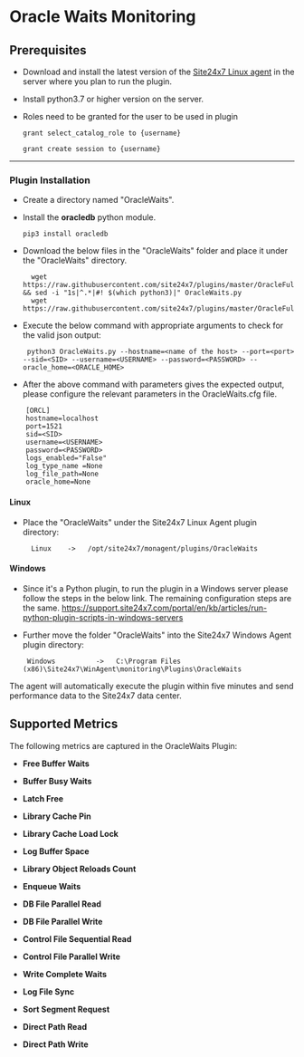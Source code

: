 # Oracle Waits Monitoring


                                                                                              
## Prerequisites

- Download and install the latest version of the [Site24x7 Linux agent](https://www.site24x7.com/app/client#/admin/inventory/add-monitor) in the server where you plan to run the plugin. 
- Install python3.7 or higher version on the server.
- Roles need to be granted for the user to be used in plugin

	```
	grant select_catalog_role to {username}
	```
	```
	grant create session to {username}
	```
---


### Plugin Installation  

- Create a directory named "OracleWaits".
- Install the **oracledb** python module.
	```
	pip3 install oracledb
	```
	
- Download the below files in the "OracleWaits" folder and place it under the "OracleWaits" directory.

		wget https://raw.githubusercontent.com/site24x7/plugins/master/OracleFullStackMonitoring/OracleWaits/OracleWaits.py && sed -i "1s|^.*|#! $(which python3)|" OracleWaits.py
		wget https://raw.githubusercontent.com/site24x7/plugins/master/OracleFullStackMonitoring/OracleWaits/OracleWaits.cfg

- Execute the below command with appropriate arguments to check for the valid json output:
	```
	 python3 OracleWaits.py --hostname=<name of the host> --port=<port> --sid=<SID> --username=<USERNAME> --password=<PASSWORD> --oracle_home=<ORACLE_HOME>
	 ```
- After the above command with parameters gives the expected output, please configure the relevant parameters in the OracleWaits.cfg file.

```
    [ORCL]
    hostname=localhost
    port=1521
    sid=<SID>
    username=<USERNAME>
    password=<PASSWORD>
    logs_enabled="False"
    log_type_name =None
    log_file_path=None
    oracle_home=None

```	
#### Linux
- Place the "OracleWaits" under the Site24x7 Linux Agent plugin directory:

        Linux    ->   /opt/site24x7/monagent/plugins/OracleWaits

#### Windows
- Since it's a Python plugin, to run the plugin in a Windows server please follow the steps in the below link. The remaining configuration steps are the same.
https://support.site24x7.com/portal/en/kb/articles/run-python-plugin-scripts-in-windows-servers
-  Further move the folder "OracleWaits" into the  Site24x7 Windows Agent plugin directory:

        Windows          ->   C:\Program Files (x86)\Site24x7\WinAgent\monitoring\Plugins\OracleWaits


The agent will automatically execute the plugin within five minutes and send performance data to the Site24x7 data center.



## Supported Metrics
The following metrics are captured in the OracleWaits Plugin:

- **Free Buffer Waits**

- **Buffer Busy Waits**

- **Latch Free**

- **Library Cache Pin**

- **Library Cache Load Lock**

- **Log Buffer Space**

- **Library Object Reloads Count**

- **Enqueue Waits**

- **DB File Parallel Read**

- **DB File Parallel Write**

- **Control File Sequential Read**

- **Control File Parallel Write**

- **Write Complete Waits**

- **Log File Sync**

- **Sort Segment Request**

- **Direct Path Read**

- **Direct Path Write**

